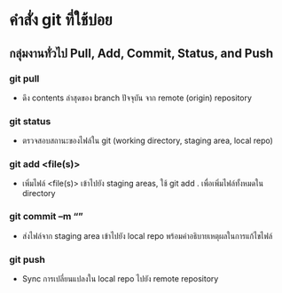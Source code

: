 # คำสั่ง git ที่ใช้บ่อย

## กลุ่มงานทั่วไป Pull, Add, Commit, Status, and Push

### git pull
- ดึง contents ล่าสุดของ branch ปัจจุบัน จาก remote (origin) repository   

### git status
- ตรวจสอบสถานะของไฟล์ใน git (working directory, staging area, local repo)

### git add <file(s)>
- เพิ่มไฟล์ <file(s)> เข้าไปยัง staging areas, ใช้ git add .  เพื่อเพิ่มไฟล์ทั้งหมดใน directory

### git commit –m “<commit messages>” 
- ส่งไฟล์จาก staging area เข้าไปยัง local repo พร้อมคำอธิบายเหตุผลในการแก้ไขไฟล์

### git push
- Sync การเปลี่ยนแปลงใน local repo ไปยัง remote repository
